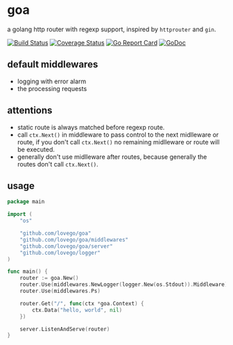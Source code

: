 # goa
a golang http router with regexp support, inspired by `httprouter` and `gin`.

[![Build Status](https://travis-ci.org/lovego/goa.svg?branch=master)](https://travis-ci.org/lovego/goa)
[![Coverage Status](https://img.shields.io/coveralls/github/lovego/goa/master.svg)](https://coveralls.io/github/lovego/goa?branch=master)
[![Go Report Card](https://goreportcard.com/badge/github.com/lovego/goa?1)](https://goreportcard.com/report/github.com/lovego/goa)
[![GoDoc](https://godoc.org/github.com/lovego/goa?status.svg)](https://godoc.org/github.com/lovego/goa)

## default middlewares
- logging with error alarm
- the processing requests

## attentions
- static route is always matched before regexp route.
- call `ctx.Next()` in middleware to pass control to the next midlleware or route,
  if you don't call `ctx.Next()` no remaining midlleware or route will be executed.
- generally don't use midlleware after routes,
  because generally the routes don't call `ctx.Next()`.

## usage
```go
package main

import (
	"os"

	"github.com/lovego/goa"
	"github.com/lovego/goa/middlewares"
	"github.com/lovego/goa/server"
	"github.com/lovego/logger"
)

func main() {
	router := goa.New()
	router.Use(middlewares.NewLogger(logger.New(os.Stdout)).Middleware)
	router.Use(middlewares.Ps)

	router.Get("/", func(ctx *goa.Context) {
		ctx.Data("hello, world", nil)
	})

	server.ListenAndServe(router)
}
```
